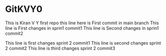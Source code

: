 # GitKVY0
This is Kiran V Y first repo
this line here is First commit in main branch
This line is First changes in sprin1 commit1
This line is Second changes in sprin1 commit2


This  line is first changes sprint 2 commit1
This  line is second changes sprint 2 commit2
This  line is third changes sprint 2 commit3
